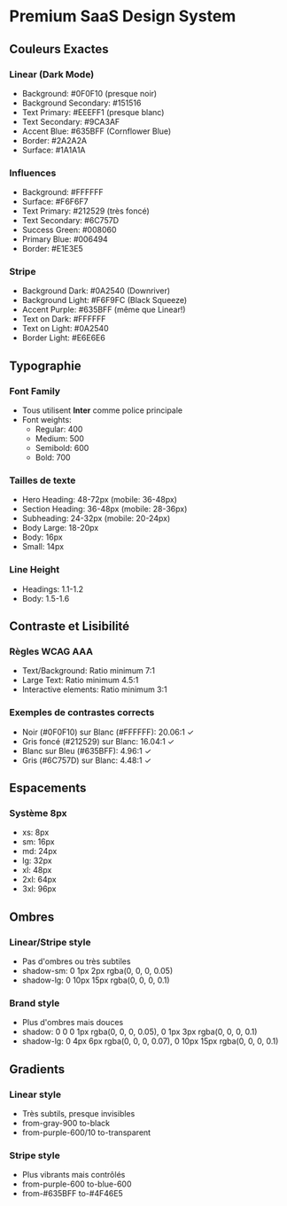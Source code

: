 # Premium SaaS Design System

## Couleurs Exactes

### Linear (Dark Mode)
- Background: #0F0F10 (presque noir)
- Background Secondary: #151516
- Text Primary: #EEEFF1 (presque blanc)
- Text Secondary: #9CA3AF
- Accent Blue: #635BFF (Cornflower Blue)
- Border: #2A2A2A
- Surface: #1A1A1A

### Influences
- Background: #FFFFFF
- Surface: #F6F6F7
- Text Primary: #212529 (très foncé)
- Text Secondary: #6C757D
- Success Green: #008060
- Primary Blue: #006494
- Border: #E1E3E5

### Stripe
- Background Dark: #0A2540 (Downriver)
- Background Light: #F6F9FC (Black Squeeze)
- Accent Purple: #635BFF (même que Linear!)
- Text on Dark: #FFFFFF
- Text on Light: #0A2540
- Border Light: #E6E6E6

## Typographie

### Font Family
- Tous utilisent **Inter** comme police principale
- Font weights:
  - Regular: 400
  - Medium: 500
  - Semibold: 600
  - Bold: 700

### Tailles de texte
- Hero Heading: 48-72px (mobile: 36-48px)
- Section Heading: 36-48px (mobile: 28-36px)
- Subheading: 24-32px (mobile: 20-24px)
- Body Large: 18-20px
- Body: 16px
- Small: 14px

### Line Height
- Headings: 1.1-1.2
- Body: 1.5-1.6

## Contraste et Lisibilité

### Règles WCAG AAA
- Text/Background: Ratio minimum 7:1
- Large Text: Ratio minimum 4.5:1
- Interactive elements: Ratio minimum 3:1

### Exemples de contrastes corrects
- Noir (#0F0F10) sur Blanc (#FFFFFF): 20.06:1 ✓
- Gris foncé (#212529) sur Blanc: 16.04:1 ✓
- Blanc sur Bleu (#635BFF): 4.96:1 ✓
- Gris (#6C757D) sur Blanc: 4.48:1 ✓

## Espacements

### Système 8px
- xs: 8px
- sm: 16px
- md: 24px
- lg: 32px
- xl: 48px
- 2xl: 64px
- 3xl: 96px

## Ombres

### Linear/Stripe style
- Pas d'ombres ou très subtiles
- shadow-sm: 0 1px 2px rgba(0, 0, 0, 0.05)
- shadow-lg: 0 10px 15px rgba(0, 0, 0, 0.1)

### Brand style
- Plus d'ombres mais douces
- shadow: 0 0 0 1px rgba(0, 0, 0, 0.05), 0 1px 3px rgba(0, 0, 0, 0.1)
- shadow-lg: 0 4px 6px rgba(0, 0, 0, 0.07), 0 10px 15px rgba(0, 0, 0, 0.1)

## Gradients

### Linear style
- Très subtils, presque invisibles
- from-gray-900 to-black
- from-purple-600/10 to-transparent

### Stripe style
- Plus vibrants mais contrôlés
- from-purple-600 to-blue-600
- from-#635BFF to-#4F46E5
